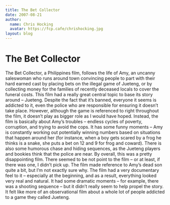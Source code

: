 ```yaml
---
title: The Bet Collector
date: 2007-08-21
author:
  name: Chris Hocking
  avatar: https://fcp.cafe/chrishocking.jpg
layout: blog
---
```

# The Bet Collector

The Bet Collector, a Philippines film, follows the life of Amy, an uncanny saleswoman who runs around town convincing people to part with their hard earned cast by placing bets on the illegal game of Jueteng, or by collecting money for the families of recently deceased locals to cover the funeral costs. This film had a really great central topic to base its story around – Jueteng. Despite the fact that it’s banned, everyone it seems is addicted to it, even the police who are responsible for ensuring it doesn’t take place. However, although the game is referenced to right throughout the film, it doesn’t play as bigger role as I would have hoped. Instead, the film is basically about Amy’s troubles – endless cycles of poverty, corruption, and trying to avoid the cops. It has some funny moments – Amy is constantly working out potentially winning numbers based on situations that happen around her (for instance, when a boy gets scared by a frog he thinks is a snake, she puts a bet on 12 and 9 for frog and coward). There is also some humorous chase and hiding sequences, as the Jueteng players and bookies think that the police are near. By overall, this was a pretty disappointing film. There seemed to be not point to the film – or at least, if there was one, I didn’t pick up. The film made reference to Amy’s dead son quite a bit, but I’m not exactly sure why. The film had a very documentary feel to it – especially at the beginning, and as a result, everything looked very real and natural. It had some dramatic moments – for example, there was a shooting sequence – but it didn’t really seem to help propel the story. It felt like more of an observational film about a whole lot of people addicted to a game they called Jueteng.